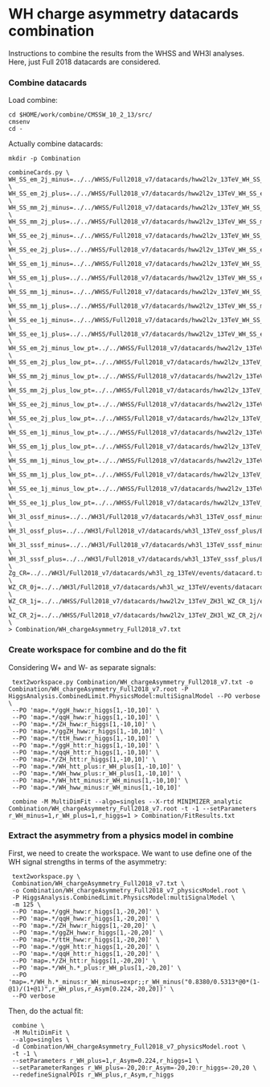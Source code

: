 # WH charge asymmetry datacards combination

Instructions to combine the results from the WHSS and WH3l analyses. Here, just Full 2018 datacards are considered.

### Combine datacards

Load combine:

    cd $HOME/work/combine/CMSSW_10_2_13/src/
    cmsenv
    cd -

Actually combine datacards:

    mkdir -p Combination

    combineCards.py \
    WH_SS_em_2j_minus=../../WHSS/Full2018_v7/datacards/hww2l2v_13TeV_WH_SS_em_2j_minus_pt2ge20/mlljj20_whss_2j_bin/datacard.txt \
    WH_SS_em_2j_plus=../../WHSS/Full2018_v7/datacards/hww2l2v_13TeV_WH_SS_em_2j_plus_pt2ge20/mlljj20_whss_2j_bin/datacard.txt \
    WH_SS_mm_2j_minus=../../WHSS/Full2018_v7/datacards/hww2l2v_13TeV_WH_SS_mm_2j_minus_pt2ge20/mlljj20_whss_2j_bin/datacard.txt \
    WH_SS_mm_2j_plus=../../WHSS/Full2018_v7/datacards/hww2l2v_13TeV_WH_SS_mm_2j_plus_pt2ge20/mlljj20_whss_2j_bin/datacard.txt \
    WH_SS_ee_2j_minus=../../WHSS/Full2018_v7/datacards/hww2l2v_13TeV_WH_SS_ee_2j_minus_pt2ge20/mlljj20_whss_2j_bin/datacard.txt \
    WH_SS_ee_2j_plus=../../WHSS/Full2018_v7/datacards/hww2l2v_13TeV_WH_SS_ee_2j_plus_pt2ge20/mlljj20_whss_2j_bin/datacard.txt \
    WH_SS_em_1j_minus=../../WHSS/Full2018_v7/datacards/hww2l2v_13TeV_WH_SS_em_1j_minus_pt2ge20/mlljj20_whss_1j_bin/datacard.txt \
    WH_SS_em_1j_plus=../../WHSS/Full2018_v7/datacards/hww2l2v_13TeV_WH_SS_em_1j_plus_pt2ge20/mlljj20_whss_1j_bin/datacard.txt \
    WH_SS_mm_1j_minus=../../WHSS/Full2018_v7/datacards/hww2l2v_13TeV_WH_SS_mm_1j_minus_pt2ge20/mlljj20_whss_1j_bin/datacard.txt \
    WH_SS_mm_1j_plus=../../WHSS/Full2018_v7/datacards/hww2l2v_13TeV_WH_SS_mm_1j_plus_pt2ge20/mlljj20_whss_1j_bin/datacard.txt \
    WH_SS_ee_1j_minus=../../WHSS/Full2018_v7/datacards/hww2l2v_13TeV_WH_SS_ee_1j_minus_pt2ge20/mlljj20_whss_1j_bin/datacard.txt \
    WH_SS_ee_1j_plus=../../WHSS/Full2018_v7/datacards/hww2l2v_13TeV_WH_SS_ee_1j_plus_pt2ge20/mlljj20_whss_1j_bin/datacard.txt \
    WH_SS_em_2j_minus_low_pt=../../WHSS/Full2018_v7/datacards/hww2l2v_13TeV_WH_SS_em_2j_minus_pt2lt20/mlljj20_whss_2j_bin/datacard.txt \
    WH_SS_em_2j_plus_low_pt=../../WHSS/Full2018_v7/datacards/hww2l2v_13TeV_WH_SS_em_2j_plus_pt2lt20/mlljj20_whss_2j_bin/datacard.txt \
    WH_SS_mm_2j_minus_low_pt=../../WHSS/Full2018_v7/datacards/hww2l2v_13TeV_WH_SS_mm_2j_minus_pt2lt20/mlljj20_whss_2j_bin/datacard.txt \
    WH_SS_mm_2j_plus_low_pt=../../WHSS/Full2018_v7/datacards/hww2l2v_13TeV_WH_SS_mm_2j_plus_pt2lt20/mlljj20_whss_2j_bin/datacard.txt \
    WH_SS_ee_2j_minus_low_pt=../../WHSS/Full2018_v7/datacards/hww2l2v_13TeV_WH_SS_ee_2j_minus_pt2lt20/mlljj20_whss_2j_bin/datacard.txt \
    WH_SS_ee_2j_plus_low_pt=../../WHSS/Full2018_v7/datacards/hww2l2v_13TeV_WH_SS_ee_2j_plus_pt2lt20/mlljj20_whss_2j_bin/datacard.txt \
    WH_SS_em_1j_minus_low_pt=../../WHSS/Full2018_v7/datacards/hww2l2v_13TeV_WH_SS_em_1j_minus_pt2lt20/mlljj20_whss_1j_bin/datacard.txt \
    WH_SS_em_1j_plus_low_pt=../../WHSS/Full2018_v7/datacards/hww2l2v_13TeV_WH_SS_em_1j_plus_pt2lt20/mlljj20_whss_1j_bin/datacard.txt \
    WH_SS_mm_1j_minus_low_pt=../../WHSS/Full2018_v7/datacards/hww2l2v_13TeV_WH_SS_mm_1j_minus_pt2lt20/mlljj20_whss_1j_bin/datacard.txt \
    WH_SS_mm_1j_plus_low_pt=../../WHSS/Full2018_v7/datacards/hww2l2v_13TeV_WH_SS_mm_1j_plus_pt2lt20/mlljj20_whss_1j_bin/datacard.txt \
    WH_SS_ee_1j_minus_low_pt=../../WHSS/Full2018_v7/datacards/hww2l2v_13TeV_WH_SS_ee_1j_minus_pt2lt20/mlljj20_whss_1j_bin/datacard.txt \
    WH_SS_ee_1j_plus_low_pt=../../WHSS/Full2018_v7/datacards/hww2l2v_13TeV_WH_SS_ee_1j_plus_pt2lt20/mlljj20_whss_1j_bin/datacard.txt \
    WH_3l_ossf_minus=../../WH3l/Full2018_v7/datacards/wh3l_13TeV_ossf_minus/BDTG_OSSF_bin2/datacard.txt \
    WH_3l_ossf_plus=../../WH3l/Full2018_v7/datacards/wh3l_13TeV_ossf_plus/BDTG_OSSF_bin2/datacard.txt \
    WH_3l_sssf_minus=../../WH3l/Full2018_v7/datacards/wh3l_13TeV_sssf_minus/BDTG_SSSF_bin2/datacard.txt \
    WH_3l_sssf_plus=../../WH3l/Full2018_v7/datacards/wh3l_13TeV_sssf_plus/BDTG_SSSF_bin2/datacard.txt \
    Zg_CR=../../WH3l/Full2018_v7/datacards/wh3l_zg_13TeV/events/datacard.txt \
    WZ_CR_0j=../../WH3l/Full2018_v7/datacards/wh3l_wz_13TeV/events/datacard.txt \
    WZ_CR_1j=../../WHSS/Full2018_v7/datacards/hww2l2v_13TeV_ZH3l_WZ_CR_1j/events/datacard.txt \
    WZ_CR_2j=../../WHSS/Full2018_v7/datacards/hww2l2v_13TeV_ZH3l_WZ_CR_2j/events/datacard.txt \
    > Combination/WH_chargeAsymmetry_Full2018_v7.txt

### Create workspace for combine and do the fit

Considering W+ and W- as separate signals:

     text2workspace.py Combination/WH_chargeAsymmetry_Full2018_v7.txt -o Combination/WH_chargeAsymmetry_Full2018_v7.root -P HiggsAnalysis.CombinedLimit.PhysicsModel:multiSignalModel --PO verbose \
     --PO 'map=.*/ggH_hww:r_higgs[1,-10,10]' \
     --PO 'map=.*/qqH_hww:r_higgs[1,-10,10]' \
     --PO 'map=.*/ZH_hww:r_higgs[1,-10,10]' \
     --PO 'map=.*/ggZH_hww:r_higgs[1,-10,10]' \
     --PO 'map=.*/ttH_hww:r_higgs[1,-10,10]' \
     --PO 'map=.*/ggH_htt:r_higgs[1,-10,10]' \
     --PO 'map=.*/qqH_htt:r_higgs[1,-10,10]' \
     --PO 'map=.*/ZH_htt:r_higgs[1,-10,10]' \
     --PO 'map=.*/WH_htt_plus:r_WH_plus[1,-10,10]' \
     --PO 'map=.*/WH_hww_plus:r_WH_plus[1,-10,10]' \
     --PO 'map=.*/WH_htt_minus:r_WH_minus[1,-10,10]' \
     --PO 'map=.*/WH_hww_minus:r_WH_minus[1,-10,10]'

     combine -M MultiDimFit --algo=singles --X-rtd MINIMIZER_analytic Combination/WH_chargeAsymmetry_Full2018_v7.root -t -1 --setParameters r_WH_minus=1,r_WH_plus=1,r_higgs=1 > Combination/FitResults.txt

### Extract the asymmetry from a physics model in combine

First, we need to create the workspace. We want to use define one of the WH signal strengths in terms of the asymmetry:

     text2workspace.py \
     Combination/WH_chargeAsymmetry_Full2018_v7.txt \
     -o Combination/WH_chargeAsymmetry_Full2018_v7_physicsModel.root \
     -P HiggsAnalysis.CombinedLimit.PhysicsModel:multiSignalModel \
     -m 125 \
     --PO 'map=.*/ggH_hww:r_higgs[1,-20,20]' \
     --PO 'map=.*/qqH_hww:r_higgs[1,-20,20]' \
     --PO 'map=.*/ZH_hww:r_higgs[1,-20,20]' \
     --PO 'map=.*/ggZH_hww:r_higgs[1,-20,20]' \
     --PO 'map=.*/ttH_hww:r_higgs[1,-20,20]' \
     --PO 'map=.*/ggH_htt:r_higgs[1,-20,20]' \
     --PO 'map=.*/qqH_htt:r_higgs[1,-20,20]' \
     --PO 'map=.*/ZH_htt:r_higgs[1,-20,20]' \
     --PO 'map=.*/WH_h.*_plus:r_WH_plus[1,-20,20]' \
     --PO 'map=.*/WH_h.*_minus:r_WH_minus=expr;;r_WH_minus("0.8380/0.5313*@0*(1-@1)/(1+@1)",r_WH_plus,r_Asym[0.224,-20,20])' \
     --PO verbose

Then, do the actual fit:

     combine \
     -M MultiDimFit \
     --algo=singles \
     -d Combination/WH_chargeAsymmetry_Full2018_v7_physicsModel.root \
     -t -1 \
     --setParameters r_WH_plus=1,r_Asym=0.224,r_higgs=1 \
     --setParameterRanges r_WH_plus=-20,20:r_Asym=-20,20:r_higgs=-20,20 \
     --redefineSignalPOIs r_WH_plus,r_Asym,r_higgs